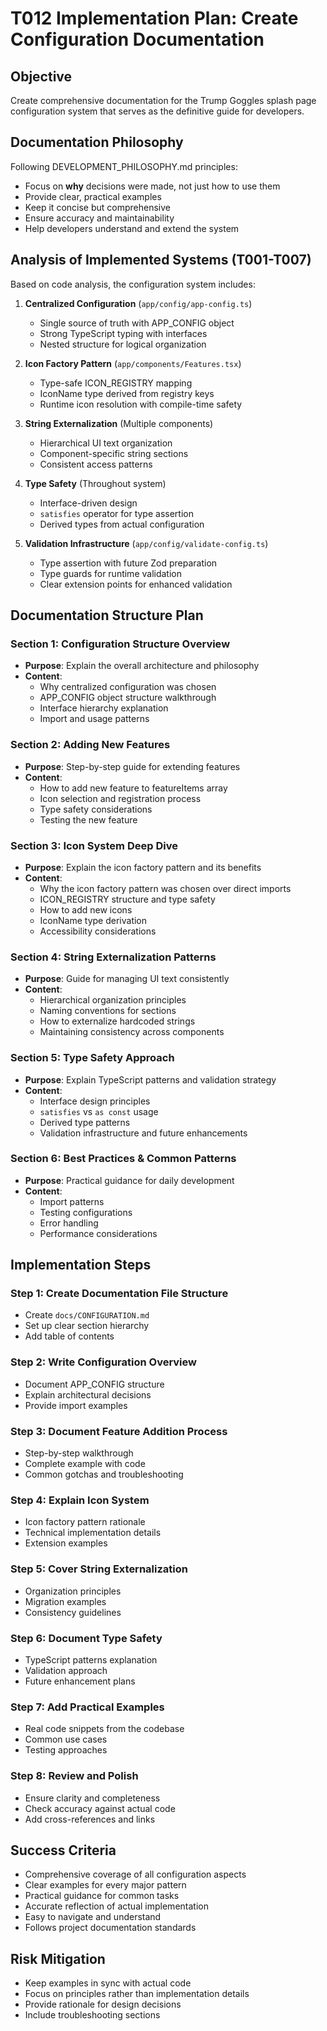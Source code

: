 # T012 Implementation Plan: Create Configuration Documentation

## Objective
Create comprehensive documentation for the Trump Goggles splash page configuration system that serves as the definitive guide for developers.

## Documentation Philosophy
Following DEVELOPMENT_PHILOSOPHY.md principles:
- Focus on **why** decisions were made, not just how to use them
- Provide clear, practical examples
- Keep it concise but comprehensive
- Ensure accuracy and maintainability
- Help developers understand and extend the system

## Analysis of Implemented Systems (T001-T007)

Based on code analysis, the configuration system includes:

1. **Centralized Configuration** (`app/config/app-config.ts`)
   - Single source of truth with APP_CONFIG object
   - Strong TypeScript typing with interfaces
   - Nested structure for logical organization

2. **Icon Factory Pattern** (`app/components/Features.tsx`)
   - Type-safe ICON_REGISTRY mapping
   - IconName type derived from registry keys
   - Runtime icon resolution with compile-time safety

3. **String Externalization** (Multiple components)
   - Hierarchical UI text organization
   - Component-specific string sections
   - Consistent access patterns

4. **Type Safety** (Throughout system)
   - Interface-driven design
   - `satisfies` operator for type assertion
   - Derived types from actual configuration

5. **Validation Infrastructure** (`app/config/validate-config.ts`)
   - Type assertion with future Zod preparation
   - Type guards for runtime validation
   - Clear extension points for enhanced validation

## Documentation Structure Plan

### Section 1: Configuration Structure Overview
- **Purpose**: Explain the overall architecture and philosophy
- **Content**:
  - Why centralized configuration was chosen
  - APP_CONFIG object structure walkthrough
  - Interface hierarchy explanation
  - Import and usage patterns

### Section 2: Adding New Features
- **Purpose**: Step-by-step guide for extending features
- **Content**:
  - How to add new feature to featureItems array
  - Icon selection and registration process
  - Type safety considerations
  - Testing the new feature

### Section 3: Icon System Deep Dive
- **Purpose**: Explain the icon factory pattern and its benefits
- **Content**:
  - Why the icon factory pattern was chosen over direct imports
  - ICON_REGISTRY structure and type safety
  - How to add new icons
  - IconName type derivation
  - Accessibility considerations

### Section 4: String Externalization Patterns
- **Purpose**: Guide for managing UI text consistently
- **Content**:
  - Hierarchical organization principles
  - Naming conventions for sections
  - How to externalize hardcoded strings
  - Maintaining consistency across components

### Section 5: Type Safety Approach
- **Purpose**: Explain TypeScript patterns and validation strategy
- **Content**:
  - Interface design principles
  - `satisfies` vs `as const` usage
  - Derived type patterns
  - Validation infrastructure and future enhancements

### Section 6: Best Practices & Common Patterns
- **Purpose**: Practical guidance for daily development
- **Content**:
  - Import patterns
  - Testing configurations
  - Error handling
  - Performance considerations

## Implementation Steps

### Step 1: Create Documentation File Structure
- Create `docs/CONFIGURATION.md`
- Set up clear section hierarchy
- Add table of contents

### Step 2: Write Configuration Overview
- Document APP_CONFIG structure
- Explain architectural decisions
- Provide import examples

### Step 3: Document Feature Addition Process
- Step-by-step walkthrough
- Complete example with code
- Common gotchas and troubleshooting

### Step 4: Explain Icon System
- Icon factory pattern rationale
- Technical implementation details
- Extension examples

### Step 5: Cover String Externalization
- Organization principles
- Migration examples
- Consistency guidelines

### Step 6: Document Type Safety
- TypeScript patterns explanation
- Validation approach
- Future enhancement plans

### Step 7: Add Practical Examples
- Real code snippets from the codebase
- Common use cases
- Testing approaches

### Step 8: Review and Polish
- Ensure clarity and completeness
- Check accuracy against actual code
- Add cross-references and links

## Success Criteria
- Comprehensive coverage of all configuration aspects
- Clear examples for every major pattern
- Practical guidance for common tasks
- Accurate reflection of actual implementation
- Easy to navigate and understand
- Follows project documentation standards

## Risk Mitigation
- Keep examples in sync with actual code
- Focus on principles rather than implementation details
- Provide rationale for design decisions
- Include troubleshooting sections